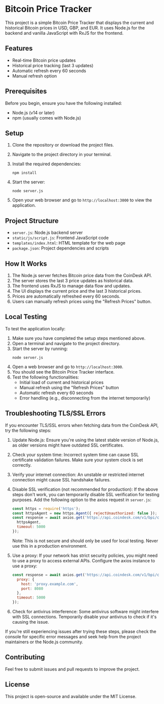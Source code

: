 # Bitcoin Price Tracker

This project is a simple Bitcoin Price Tracker that displays the current and historical Bitcoin prices in USD, GBP, and EUR. It uses Node.js for the backend and vanilla JavaScript with RxJS for the frontend.

## Features

- Real-time Bitcoin price updates
- Historical price tracking (last 3 updates)
- Automatic refresh every 60 seconds
- Manual refresh option

## Prerequisites

Before you begin, ensure you have the following installed:
- Node.js (v14 or later)
- npm (usually comes with Node.js)

## Setup

1. Clone the repository or download the project files.

2. Navigate to the project directory in your terminal.

3. Install the required dependencies:
   ```
   npm install
   ```

4. Start the server:
   ```
   node server.js
   ```

5. Open your web browser and go to `http://localhost:3000` to view the application.

## Project Structure

- `server.js`: Node.js backend server
- `static/js/script.js`: Frontend JavaScript code
- `templates/index.html`: HTML template for the web page
- `package.json`: Project dependencies and scripts

## How It Works

1. The Node.js server fetches Bitcoin price data from the CoinDesk API.
2. The server stores the last 3 price updates as historical data.
3. The frontend uses RxJS to manage data flow and updates.
4. The UI displays the current price and the last 3 historical prices.
5. Prices are automatically refreshed every 60 seconds.
6. Users can manually refresh prices using the "Refresh Prices" button.

## Local Testing

To test the application locally:

1. Make sure you have completed the setup steps mentioned above.
2. Open a terminal and navigate to the project directory.
3. Start the server by running:
   ```
   node server.js
   ```
4. Open a web browser and go to `http://localhost:3000`.
5. You should see the Bitcoin Price Tracker interface.
6. Test the following functionalities:
   - Initial load of current and historical prices
   - Manual refresh using the "Refresh Prices" button
   - Automatic refresh every 60 seconds
   - Error handling (e.g., disconnecting from the internet temporarily)

## Troubleshooting TLS/SSL Errors

If you encounter TLS/SSL errors when fetching data from the CoinDesk API, try the following steps:

1. Update Node.js: Ensure you're using the latest stable version of Node.js, as older versions might have outdated SSL certificates.

2. Check your system time: Incorrect system time can cause SSL certificate validation failures. Make sure your system clock is set correctly.

3. Verify your internet connection: An unstable or restricted internet connection might cause SSL handshake failures.

4. Disable SSL verification (not recommended for production):
   If the above steps don't work, you can temporarily disable SSL verification for testing purposes. Add the following option to the axios request in `server.js`:

   ```javascript
   const https = require('https');
   const httpsAgent = new https.Agent({ rejectUnauthorized: false });
   const response = await axios.get('https://api.coindesk.com/v1/bpi/currentprice.json', { 
     httpsAgent,
     timeout: 5000 
   });
   ```

   Note: This is not secure and should only be used for local testing. Never use this in a production environment.

5. Use a proxy: If your network has strict security policies, you might need to use a proxy to access external APIs. Configure the axios instance to use a proxy:

   ```javascript
   const response = await axios.get('https://api.coindesk.com/v1/bpi/currentprice.json', {
     proxy: {
       host: 'proxy.example.com',
       port: 8080
     },
     timeout: 5000
   });
   ```

6. Check for antivirus interference: Some antivirus software might interfere with SSL connections. Temporarily disable your antivirus to check if it's causing the issue.

If you're still experiencing issues after trying these steps, please check the console for specific error messages and seek help from the project maintainers or the Node.js community.

## Contributing

Feel free to submit issues and pull requests to improve the project.

## License

This project is open-source and available under the MIT License.
